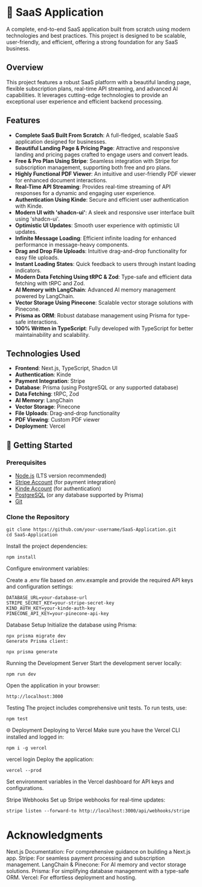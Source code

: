 # 🚀 SaaS Application

A complete, end-to-end SaaS application built from scratch using modern technologies and best practices. This project is designed to be scalable, user-friendly, and efficient, offering a strong foundation for any SaaS business.

## Overview

This project features a robust SaaS platform with a beautiful landing page, flexible subscription plans, real-time API streaming, and advanced AI capabilities. It leverages cutting-edge technologies to provide an exceptional user experience and efficient backend processing.

## Features

- **Complete SaaS Built From Scratch**: A full-fledged, scalable SaaS application designed for businesses.
- **Beautiful Landing Page & Pricing Page**: Attractive and responsive landing and pricing pages crafted to engage users and convert leads.
- **Free & Pro Plan Using Stripe**: Seamless integration with Stripe for subscription management, supporting both free and pro plans.
- **Highly Functional PDF Viewer**: An intuitive and user-friendly PDF viewer for enhanced document interactions.
- **Real-Time API Streaming**: Provides real-time streaming of API responses for a dynamic and engaging user experience.
- **Authentication Using Kinde**: Secure and efficient user authentication with Kinde.
- **Modern UI with 'shadcn-ui'**: A sleek and responsive user interface built using 'shadcn-ui'.
- **Optimistic UI Updates**: Smooth user experience with optimistic UI updates.
- **Infinite Message Loading**: Efficient infinite loading for enhanced performance in message-heavy components.
- **Drag and Drop File Uploads**: Intuitive drag-and-drop functionality for easy file uploads.
- **Instant Loading States**: Quick feedback to users through instant loading indicators.
- **Modern Data Fetching Using tRPC & Zod**: Type-safe and efficient data fetching with tRPC and Zod.
- **AI Memory with LangChain**: Advanced AI memory management powered by LangChain.
- **Vector Storage Using Pinecone**: Scalable vector storage solutions with Pinecone.
- **Prisma as ORM**: Robust database management using Prisma for type-safe interactions.
- **100% Written in TypeScript**: Fully developed with TypeScript for better maintainability and scalability.

## Technologies Used

- **Frontend**: Next.js, TypeScript, Shadcn UI
- **Authentication**: Kinde
- **Payment Integration**: Stripe
- **Database**: Prisma (using PostgreSQL or any supported database)
- **Data Fetching**: tRPC, Zod
- **AI Memory**: LangChain
- **Vector Storage**: Pinecone
- **File Uploads**: Drag-and-drop functionality
- **PDF Viewing**: Custom PDF viewer
- **Deployment**: Vercel

## 🚀 Getting Started

### Prerequisites

- [Node.js](https://nodejs.org/en/download/) (LTS version recommended)
- [Stripe Account](https://stripe.com/) (for payment integration)
- [Kinde Account](https://kinde.com/) (for authentication)
- [PostgreSQL](https://www.postgresql.org/) (or any database supported by Prisma)
- [Git](https://git-scm.com/)

### Clone the Repository

```
git clone https://github.com/your-username/SaaS-Application.git
cd SaaS-Application
```
Install the project dependencies:

```
npm install
```

Configure environment variables:

Create a .env file based on .env.example and provide the required API keys and configuration settings:

```
DATABASE_URL=your-database-url
STRIPE_SECRET_KEY=your-stripe-secret-key
KIND_AUTH_KEY=your-kinde-auth-key
PINECONE_API_KEY=your-pinecone-api-key
```

Database Setup
Initialize the database using Prisma:

```
npx prisma migrate dev
Generate Prisma client:
```

```
npx prisma generate
```
Running the Development Server
Start the development server locally:

```
npm run dev
```
Open the application in your browser:

```
http://localhost:3000
```
Testing
The project includes comprehensive unit tests. To run tests, use:

```
npm test
```

🌐 Deployment
Deploying to Vercel
Make sure you have the Vercel CLI installed and logged in:

```
npm i -g vercel
```
vercel login
Deploy the application:

```
vercel --prod
```
Set environment variables in the Vercel dashboard for API keys and configurations.

Stripe Webhooks
Set up Stripe webhooks for real-time updates:

```
stripe listen --forward-to http://localhost:3000/api/webhooks/stripe
```
# Acknowledgments
Next.js Documentation: For comprehensive guidance on building a Next.js app.
Stripe: For seamless payment processing and subscription management.
LangChain & Pinecone: For AI memory and vector storage solutions.
Prisma: For simplifying database management with a type-safe ORM.
Vercel: For effortless deployment and hosting.
